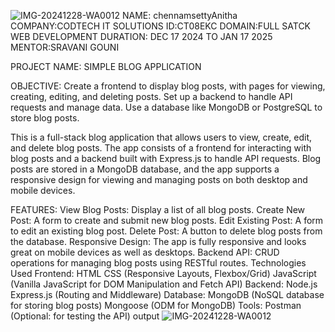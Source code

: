 ![IMG-20241228-WA0012](https://github.com/user-attachments/assets/8a30a55c-74f6-4453-901b-dece11e4f4de)
NAME: chennamsettyAnitha COMPANY:CODTECH IT SOLUTIONS ID:CT08EKC DOMAIN:FULL SATCK WEB DEVELOPMENT DURATION: DEC 17 2024 TO JAN 17 2025 MENTOR:SRAVANI GOUNI

PROJECT NAME: SIMPLE BLOG APPLICATION

OBJECTIVE: Create a frontend to display blog posts, with pages for viewing, creating, editing, and deleting posts. Set up a backend to handle API requests and manage data. Use a database like MongoDB or PostgreSQL to store blog posts.

This is a full-stack blog application that allows users to view, create, edit, and delete blog posts. The app consists of a frontend for interacting with blog posts and a backend built with Express.js to handle API requests. Blog posts are stored in a MongoDB database, and the app supports a responsive design for viewing and managing posts on both desktop and mobile devices.

FEATURES: View Blog Posts: Display a list of all blog posts. Create New Post: A form to create and submit new blog posts. Edit Existing Post: A form to edit an existing blog post. Delete Post: A button to delete blog posts from the database. Responsive Design: The app is fully responsive and looks great on mobile devices as well as desktops. Backend API: CRUD operations for managing blog posts using RESTful routes. Technologies Used Frontend: HTML CSS (Responsive Layouts, Flexbox/Grid) JavaScript (Vanilla JavaScript for DOM Manipulation and Fetch API) Backend: Node.js Express.js (Routing and Middleware) Database: MongoDB (NoSQL database for storing blog posts) Mongoose (ODM for MongoDB) Tools: Postman (Optional: for testing the API)
output
![IMG-20241228-WA0012](https://github.com/user-attachments/assets/8a30a55c-74f6-4453-901b-dece11e4f4de)
